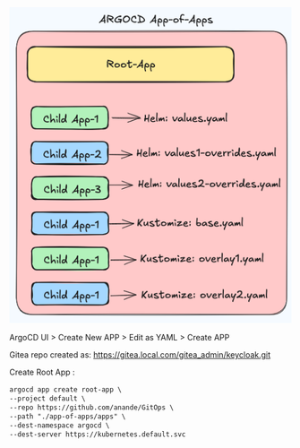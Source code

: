 ![app_of_apps](images/app_of_apps.png)

ArgoCD UI > Create New APP > Edit as YAML > Create APP

Gitea repo created as:
https://gitea.local.com/gitea_admin/keycloak.git

Create Root App :
```
argocd app create root-app \
--project default \
--repo https://github.com/anande/GitOps \
--path "./app-of-apps/apps" \
--dest-namespace argocd \
--dest-server https://kubernetes.default.svc
```
